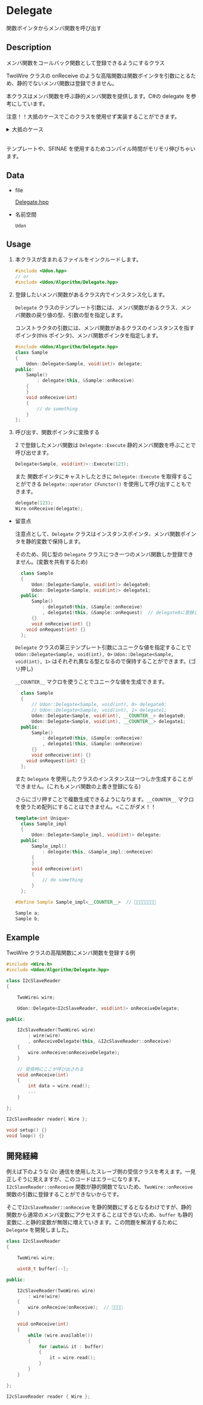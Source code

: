 # Delegate

関数ポインタからメンバ関数を呼び出す

## Description

メンバ関数をコールバック関数として登録できるようにするクラス

TwoWire クラスの onReceive のような高階関数は関数ポインタを引数にとるため、静的でないメンバ関数は登録できません。

本クラスはメンバ関数を呼ぶ静的メンバ関数を提供します。C#の delegate を参考にしています。

注意！！大抵のケースでこのクラスを使用せず実装することができます。

<details>
<summary>大抵のケース</summary>

1. 高階関数の引数に void ポインタ等を渡せるようになっている場合。(WindowsAPI 等は渡せます)

    ```cpp
    class Sample
    {
        int value;
    public:
        Sample(Receiver& receiver)
        {
            receiver.onReceive(onReceive, this);
        }
        static void onReceive(void* p)  // pにvoidポインタにキャストされたthisポインタがわたる(ライブラリ側が渡してくれる)
        {
            auto self = static_cast<Sample*>(p);  // voidポインタからthisポインタに復元(?)
            self->value = 1234;  // 通常メンバにアクセスできる ﾔｯﾀｰｰｰｰ
        }
    };
    ```

2. 高階関数の引数に関数オブジェクト(std::function 等)を渡せるようになっている場合。

    ```cpp
    class Sample
    {
        int value;
    public:
        Sample(Receiver& receiver)
        {
            receiver.onReceive([this]() {  // thisポインタをキャプチャ
                value = 123;
            });
        }
    };
    ```

3. ライブラリを作るときは void ポインタを渡せるようになってるとおじさん嬉しい 🥲

 </details> <br>

テンプレートや、SFINAE を使用するためコンパイル時間がモリモリ伸びちゃいます。

## Data

-   file

    [Delegate.hpp](../../Src/Udon/Algorithm/Delegate.hpp)

-   名前空間

    `Udon`

## Usage

1. 本クラスが含まれるファイルをインクルードします。

    ```cpp
    #include <Udon.hpp>
    // or
    #include <Udon/Algorithm/Delegate.hpp>
    ```

2. 登録したいメンバ関数があるクラス内でインスタンス化します。

    `Delegate` クラスのテンプレート引数には、メンバ関数があるクラス、メンバ関数の戻り値の型、引数の型を指定します。

    コンストラクタの引数には、メンバ関数があるクラスのインスタンスを指すポインタ(this ポインタ)、メンバ関数ポインタを指定します。

    ```cpp
    #include <Udon/Algorithm/Delegate.hpp>
    class Sample
    {
        Udon::Delegate<Sample, void(int)> delegate;
    public:
        Sample()
            : delegate(this, &Sample::onReceive)
        {
        }
        void onReceive(int)
        {
            // do something
        }
    };
    ```

3. 呼び出す、関数ポインタに変換する

    2 で登録したメンバ関数は `Delegate::Execute` 静的メンバ関数を呼ぶことで呼び出せます。

    ```cpp
    Delegate<Sample, void(int)>::Execute(123);
    ```

    また 関数ポインタにキャストしたときに `Delegate::Execute` を取得することができる `Delegate::operator CFunctor()` を使用して呼び出すこともできます。

    ```cpp
    delegate(123);
    Wire.onReceive(delegate);
    ```

-   留意点

    注意点として、`Delegate` クラスはインスタンスポインタ、メンバ関数ポインタを静的変数で保持します。

    そのため、同じ型の `Delegate` クラスにつき一つのメンバ関数しか登録できません。(変数を共有するため)

    ```cpp
      class Sample
      {
          Udon::Delegate<Sample, void(int)> delegate0;
          Udon::Delegate<Sample, void(int)> delegate1;
      public:
          Sample()
              : delegate0(this, &Sample::onReceive)
              , delegate1(this, &Sample::onRequest)  // delegate0に登録しているメンバ関数を上書き🫠🫠
          {}
          void onReceive(int) {}
        void onRequest(int) {}
      };
    ```

    `Delegate` クラスの第三テンプレート引数にユニークな値を指定することで `Udon::Delegate<Sample, void(int), 0>` `Udon::Delegate<Sample, void(int), 1>` はそれぞれ異なる型となるので保持することができます。(ゴリ押し)

    `__COUNTER__` マクロを使うことでユニークな値を生成できます。

    ```cpp
      class Sample
      {
          // Udon::Delegate<Sample, void(int), 0> delegate0;
          // Udon::Delegate<Sample, void(int), 1> delegate1;
          Udon::Delegate<Sample, void(int), __COUNTER__> delegate0;
          Udon::Delegate<Sample, void(int), __COUNTER__> delegate1;
      public:
          Sample()
              : delegate0(this, &Sample::onReceive)
              , delegate1(this, &Sample::onReceive)
          {}
          void onReceive(int) {}
        void onRequest(int) {}
      };
    ```

    また `Delegate` を使用したクラスのインスタンスは一つしか生成することができません。(これもメンバ関数の上書き登録になる)

    さらにゴリ押すことで複数生成できるようになります。`__COUNTER__` マクロを使うため配列にすることはできません。<ここがダメ！！

    ```cpp
    template<int Unique>
      class Sample_impl
      {
          Udon::Delegate<Sample_impl, void(int)> delegate;
      public:
          Sample_impl()
              : delegate(this, &Sample_impl::onReceive)
          {
          }
          void onReceive(int)
          {
              // do something
          }
      };

    #define Sample Sample_impl<__COUNTER__>  // 😶‍🌫️😶‍🌫️😶‍🌫️😶‍🌫️

    Sample a;
    Sample b;
    ```

## Example

TwoWire クラスの高階関数にメンバ関数を登録する例

```cpp
#include <Wire.h>
#include <Udon/Algorithm/Delegate.hpp>

class I2cSlaveReader
{

    TwoWire& wire;

    Udon::Delegate<I2cSlaveReader, void(int)> onReceiveDelegate;

public:

    I2cSlaveReader(TwoWire& wire)
        : wire(wire)
        , onReceiveDelegate(this, &I2cSlaveReader::onReceive)
    {
        wire.onReceive(onReceiveDelegate);
    }

    // 受信時にここが呼び出される
    void onReceive(int)
    {
        int data = wire.read();
        ...
    }

};

I2cSlaveReader reader{ Wire };

void setup() {}
void loop() {}
```

## 開発経緯

例えば下のような i2c 通信を使用したスレーブ側の受信クラスを考えます。一見正しそうに見えますが、このコードはエラーになります。`I2cSlaveReader::onReceive` 関数が静的関数でないため、`TwoWire::onReceive` 関数の引数に登録することができないからです。

そこで`I2cSlaveReader::onReceive` を静的関数にするとなるわけですが、静的関数から通常のメンバ変数にアクセスすることはできないため、`buffer` も静的変数に..と静的変数が無限に増えていきます。この問題を解消するために `Delegate` を開発しました。

```cpp
class I2cSlaveReader
{

    TwoWire& wire;

    uint8_t buffer[--];

public:

    I2cSlaveReader(TwoWire& wire)
        : wire(wire)
    {
        wire.onReceive(onReceive);  // 🫠🫠🫠🫠
    }

    void onReceive(int)
    {
        while (wire.available())
        {
            for (auto&& it : buffer)
            {
                it = wire.read();
            }
        }
    }

};

I2cSlaveReader reader { Wire };
```
